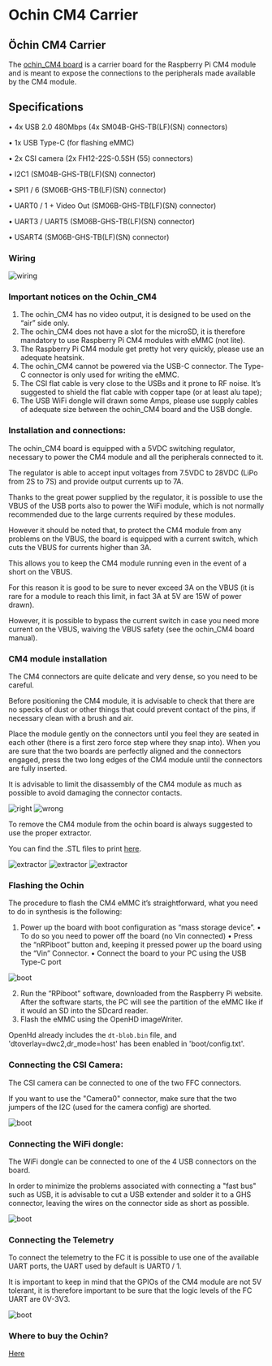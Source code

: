 # Ochin CM4 Carrier

## Öchin CM4 Carrier

The [ochin\_CM4 board](https://github.com/ochin-space/ochin-CM4) is a carrier board for the Raspberry Pi CM4 module and is meant to expose the connections to the peripherals made available by the CM4 module.

## Specifications

• 4x USB 2.0 480Mbps (4x SM04B-GHS-TB(LF)(SN) connectors)

• 1x USB Type-C (for flashing eMMC)

• 2x CSI camera (2x FH12-22S-0.5SH (55) connectors)

• I2C1 (SM04B-GHS-TB(LF)(SN) connector)

• SPI1 / 6 (SM06B-GHS-TB(LF)(SN) connector)

• UART0 / 1 + Video Out (SM06B-GHS-TB(LF)(SN) connector)

• UART3 / UART5 (SM06B-GHS-TB(LF)(SN) connector)

• USART4 (SM06B-GHS-TB(LF)(SN) connector)

### Wiring

![wiring](https://raw.githubusercontent.com/OpenHD/Documentation/evo/.gitbook/assets/Ochin1.png)

### Important notices on the Ochin\_CM4

1. The ochin\_CM4 has no video output, it is designed to be used on the “air” side only.
2. The ochin\_CM4 does not have a slot for the microSD, it is therefore mandatory to use Raspberry Pi CM4 modules with eMMC (not lite).
3. The Raspberry Pi CM4 module get pretty hot very quickly, please use an adequate heatsink.
4. The ochin\_CM4 cannot be powered via the USB-C connector. The Type-C connector is only used for writing the eMMC.
5. The CSI flat cable is very close to the USBs and it prone to RF noise. It’s suggested to shield the flat cable with copper tape (or at least alu tape);
6. The USB WiFi dongle will drawn some Amps, please use supply cables of adequate size between the ochin\_CM4 board and the USB dongle.

### Installation and connections:

The ochin\_CM4 board is equipped with a 5VDC switching regulator, necessary to power the CM4 module and all the peripherals connected to it.

The regulator is able to accept input voltages from 7.5VDC to 28VDC (LiPo from 2S to 7S) and provide output currents up to 7A.

Thanks to the great power supplied by the regulator, it is possible to use the VBUS of the USB ports also to power the WiFi module, which is not normally recommended due to the large currents required by these modules.

However it should be noted that, to protect the CM4 module from any problems on the VBUS, the board is equipped with a current switch, which cuts the VBUS for currents higher than 3A.

This allows you to keep the CM4 module running even in the event of a short on the VBUS.

For this reason it is good to be sure to never exceed 3A on the VBUS (it is rare for a module to reach this limit, in fact 3A at 5V are 15W of power drawn).

However, it is possible to bypass the current switch in case you need more current on the VBUS, waiving the VBUS safety (see the ochin\_CM4 board manual).

### CM4 module installation

The CM4 connectors are quite delicate and very dense, so you need to be careful.

Before positioning the CM4 module, it is advisable to check that there are no specks of dust or other things that could prevent contact of the pins, if necessary clean with a brush and air.

Place the module gently on the connectors until you feel they are seated in each other (there is a first zero force step where they snap into). When you are sure that the two boards are perfectly aligned and the connectors engaged, press the two long edges of the CM4 module until the connectors are fully inserted.

It is advisable to limit the disassembly of the CM4 module as much as possible to avoid damaging the connector contacts.

![right](https://raw.githubusercontent.com/OpenHD/Documentation/evo/.gitbook/assets/Ochin2.png) ![wrong](https://raw.githubusercontent.com/OpenHD/Documentation/evo/.gitbook/assets/Ochin3.png)

To remove the CM4 module from the ochin board is always suggested to use the proper extractor.

You can find the .STL files to print [here](https://github.com/ochin-space/ochin-CM4/tree/master/3d/Covers%20turrets%20and%20extractors).

![extractor](https://raw.githubusercontent.com/OpenHD/Documentation/evo/.gitbook/assets/Ochin4.png) ![extractor](https://raw.githubusercontent.com/OpenHD/Documentation/evo/.gitbook/assets/Ochin5.png) ![extractor](https://raw.githubusercontent.com/OpenHD/Documentation/evo/.gitbook/assets/Ochin6.png)

### Flashing the Ochin

The procedure to flash the CM4 eMMC it’s straightforward, what you need to do in synthesis is the following:

1. Power up the board with boot configuration as “mass storage device”. • To do so you need to power off the board (no Vin connected) • Press the “nRPiboot” button and, keeping it pressed power up the board using the “Vin” Connector. • Connect the board to your PC using the USB Type-C port

![boot](https://raw.githubusercontent.com/OpenHD/Documentation/evo/.gitbook/assets/Ochin7.png)

2. Run the “RPiboot” software, downloaded from the Raspberry Pi website. After the software starts, the PC will see the partition of the eMMC like if it would an SD into the SDcard reader.
3. Flash the eMMC using the OpenHD imageWriter.

OpenHd already includes the `dt-blob.bin` file, and 'dtoverlay=dwc2,dr_mode=host' has been enabled in 'boot/config.txt'.

### Connecting the CSI Camera:

The CSI camera can be connected to one of the two FFC connectors.

If you want to use the "Camera0" connector, make sure that the two jumpers of the I2C (used for the camera config) are shorted.

![boot](https://raw.githubusercontent.com/OpenHD/Documentation/evo/.gitbook/assets/Ochin8.png)

### Connecting the WiFi dongle:

The WiFi dongle can be connected to one of the 4 USB connectors on the board.

In order to minimize the problems associated with connecting a "fast bus" such as USB, it is advisable to cut a USB extender and solder it to a GHS connector, leaving the wires on the connector side as short as possible.

![boot](https://raw.githubusercontent.com/OpenHD/Documentation/evo/.gitbook/assets/Ochin10.png)

### Connecting the Telemetry

To connect the telemetry to the FC it is possible to use one of the available UART ports, the UART used by default is UART0 / 1.

It is important to keep in mind that the GPIOs of the CM4 module are not 5V tolerant, it is therefore important to be sure that the logic levels of the FC UART are 0V-3V3.

![boot](https://raw.githubusercontent.com/OpenHD/Documentation/evo/.gitbook/assets/Ochin11.png)

### Where to buy the Ochin?

[Here](https://www.seeedstudio.com/Ochin-Tiny-Carrier-Board-for-Raspberry-Pi-Compute-Module-4-p-5463.html)
